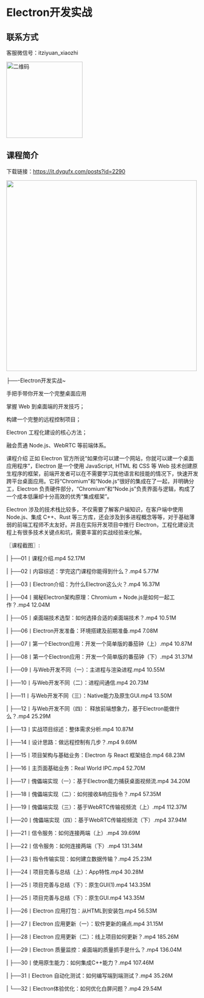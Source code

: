 # Electron开发实战

## 联系方式

客服微信号：itziyuan_xiaozhi

<img src="https://ziyuanyun.oss-cn-guangzhou.aliyuncs.com/common/20240614073449/666b82192834a.jpg" width="200" height="200" alt="二维码">

## 课程简介

下载链接：https://it.dyqufx.com/posts?id=2290

<img src="https://ziyuanyun.oss-cn-guangzhou.aliyuncs.com/yun/20240515183805/6644908d8d75e.jpg" width="500" alt="">

  ├──-Electron开发实战~

 手把手带你开发一个完整桌面应用

 掌握 Web 到桌面端的开发技巧；

 构建一个完整的远程控制项目；

 Electron 工程化建设的核心方法；

 融会贯通 Node.js、WebRTC 等前端体系。

 课程介绍   正如 Electron 官方所说“如果你可以建一个网站，你就可以建一个桌面应用程序”，Electron 是一个使用 JavaScript, HTML 和 CSS 等 Web 技术创建原生程序的框架，前端开发者可以在不需要学习其他语言和技能的情况下，快速开发跨平台桌面应用。它将“Chromium”和“Node.js”很好的集成在了一起，并明确分工，Electron 负责硬件部分，“Chromium”和“Node.js”负责界面与逻辑，构成了一个成本低廉却十分高效的优秀“集成框架”。

 Electron 涉及的技术栈比较多，不仅需要了解客户端知识，在客户端中使用 Node.js、集成 C++、Rust 等三方库，还会涉及到多进程概念等等，对于基础薄弱的前端工程师不太友好。并且在实际开发项目中推行 Electron，工程化建设流程上有很多技术关键点和坑，需要丰富的实战经验来化解。

 〖课程截图〗:

  

 

 | ├──01丨课程介绍.mp4 52.17M

 | ├──02丨内容综述：学完这门课程你能得到什么？.mp4 5.77M

 | ├──03丨Electron介绍：为什么Electron这么火？.mp4 16.37M

 | ├──04丨揭秘Electron架构原理：Chromium + Node.js是如何一起工作？.mp4 12.04M

 | ├──05丨桌面端技术选型：如何选择合适的桌面端技术？.mp4 10.51M

 | ├──06丨Electron开发准备：环境搭建及前期准备.mp4 7.08M

 | ├──07丨第一个Electron应用：开发一个简单版的番茄钟（上）.mp4 10.87M

 | ├──08丨第一个Electron应用：开发一个简单版的番茄钟（下）.mp4 31.37M

 | ├──09丨与Web开发不同（一）：主进程与渲染进程.mp4 10.55M

 | ├──10丨与Web开发不同（二）：进程间通信.mp4 20.73M

 | ├──11丨与Web开发不同（三）：Native能力及原生GUI.mp4 13.50M

 | ├──12丨与Web开发不同（四）： 释放前端想象力，基于Electron能做什么？.mp4 25.29M

 | ├──13丨实战项目综述：整体需求分析.mp4 10.87M

 | ├──14丨设计思路：做远程控制有几步？.mp4 9.69M

 | ├──15丨项目架构与基础业务：Electron 与 React 框架结合.mp4 68.23M

 | ├──16丨主页面基础业务：Real World IPC.mp4 52.70M

 | ├──17丨傀儡端实现（一）：基于Electron能力捕获桌面视频流.mp4 34.20M

 | ├──18丨傀儡端实现（二）：如何接收&amp;响应指令？.mp4 57.35M

 | ├──19丨傀儡端实现（三）：基于WebRTC传输视频流（上）.mp4 112.37M

 | ├──20丨傀儡端实现（四）：基于WebRTC传输视频流（下）.mp4 37.94M

 | ├──21丨信令服务：如何连接两端（上）.mp4 39.69M

 | ├──22丨信令服务：如何连接两端（下）.mp4 131.34M

 | ├──23丨指令传输实现：如何建立数据传输？.mp4 25.23M

 | ├──24丨项目完善与总结（上）：App特性.mp4 30.28M

 | ├──25丨项目完善与总结（下）：原生GUI(1).mp4 143.35M

 | ├──25丨项目完善与总结（下）：原生GUI.mp4 143.35M

 | ├──26丨Electron 应用打包：从HTML到安装包.mp4 56.53M

 | ├──27丨Electron 应用更新（一）：软件更新的痛点.mp4 31.15M

 | ├──28丨Electron 应用更新（二）：线上项目如何更新？.mp4 185.26M

 | ├──29丨Electron 质量监控：桌面端的质量抓手是什么？.mp4 136.04M

 | ├──30丨使用原生能力：如何集成C++能力？.mp4 107.46M

 | ├──31丨Electron 自动化测试：如何编写端到端测试？.mp4 35.26M

 | └──32丨Electron体验优化：如何优化白屏问题？.mp4 29.54M

  